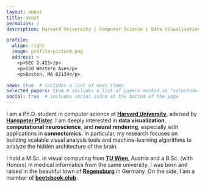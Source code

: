 ```yaml
---
layout: about
title: about
permalink: /
description: Harvard University | Computer Science | Data Visualization

profile:
  align: right
  image: profile-picture.png
  address: >
    <p>SEC 2.421</p>
    <p>150 Western Ave</p>
    <p>Boston, MA 02134</p>

news: true  # includes a list of news items
selected_papers: true # includes a list of papers marked as "selected={true}"
social: true  # includes social icons at the bottom of the page
---
```


I am a Ph.D. student in computer science at **[Harvard University](https://www.harvard.edu/)**, advised by **[Hanspeter Pfister](https://en.wikipedia.org/wiki/Hanspeter_Pfister)**.
I am deeply interested in **data visualization**, **computational neuroscience**, and **neural rendering**, especially with applications in **connectomics**. In particular, my research focuses on building scalable visual analysis tools and machine-learning algorithms to analyze the hidden architecture of the brain.

I hold a M.Sc. in visual computing from **[TU Wien](https://www.tuwien.at/en/)**, Austria and a B.Sc. (with Honors) in medical informatics from the same university.
I was born and raised in the beautiful town of **[Regensburg](https://en.wikipedia.org/wiki/Regensburg)** in Germany. On the side, I am a member of **[beetsbook.club](https://beetsbook.club/)**. 